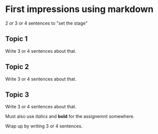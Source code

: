 # First impressions using markdown

2 or 3 or 4 sentences to "set the stage"

## Topic 1

Write 3 or 4 sentences about that.

## Topic 2

Write 3 or 4 sentences about that.

## Topic 3

Write 3 or 4 sentences about that.

Must also use *italics* and **bold** for the assignemnt somewhere.

Wrap up by writing 3 or 4 sentences.

